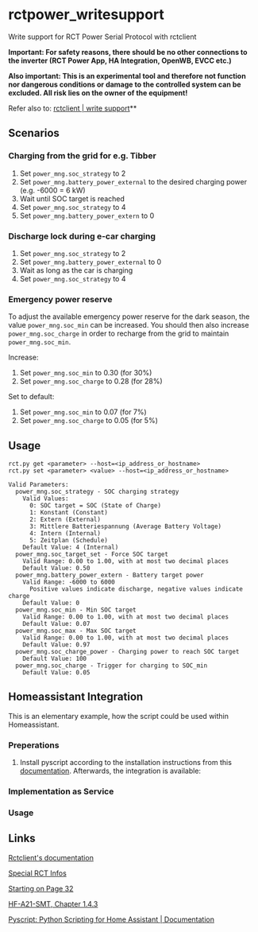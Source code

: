 # rctpower_writesupport

Write support for RCT Power Serial Protocol with rctclient

**Important: For safety reasons, there should be no other connections to the inverter (RCT Power App, HA Integration, OpenWB, EVCC etc.)**

**Also important: This is an experimental tool and therefore not function nor dangerous conditions or damage to the controlled system can be excluded. All risk lies on the owner of the equipment!** <br> 

Refer also to: [rctclient | write support](https://rctclient.readthedocs.io/en/latest/cli_write_support.html)**


## Scenarios

### Charging from the grid for e.g. Tibber

1. Set ``power_mng.soc_strategy`` to 2
2. Set ``power_mng.battery_power_external`` to the desired charging power (e.g. -6000 = 6 kW)
3. Wait until SOC target is reached
4. Set ``power_mng.soc_strategy`` to 4
5. Set ``power_mng.battery_power_extern`` to 0


### Discharge lock during e-car charging

1. Set ``power_mng.soc_strategy`` to 2
2. Set ``power_mng.battery_power_external`` to 0
3. Wait as long as the car is charging
4. Set ``power_mng.soc_strategy`` to 4

### Emergency power reserve

To adjust the available emergency power reserve for the dark season, the value ``power_mng.soc_min`` can be increased. You should then also increase ``power_mng.soc_charge`` in order to recharge from the grid to maintain ``power_mng.soc_min``.

Increase:
1. Set ``power_mng.soc_min`` to 0.30 (for 30%)
2. Set ``power_mng.soc_charge`` to 0.28 (for 28%)

Set to default:
1. Set ``power_mng.soc_min`` to 0.07 (for 7%)
2. Set ``power_mng.soc_charge`` to 0.05 (for 5%)

## Usage
```
rct.py get <parameter> --host=<ip_address_or_hostname>
rct.py set <parameter> <value> --host=<ip_address_or_hostname>

Valid Parameters:
  power_mng.soc_strategy - SOC charging strategy
    Valid Values:
      0: SOC target = SOC (State of Charge)
      1: Konstant (Constant)
      2: Extern (External)
      3: Mittlere Batteriespannung (Average Battery Voltage)
      4: Intern (Internal)
      5: Zeitplan (Schedule)
    Default Value: 4 (Internal)
  power_mng.soc_target_set - Force SOC target
    Valid Range: 0.00 to 1.00, with at most two decimal places
    Default Value: 0.50
  power_mng.battery_power_extern - Battery target power
    Valid Range: -6000 to 6000
      Positive values indicate discharge, negative values indicate charge
    Default Value: 0
  power_mng.soc_min - Min SOC target
    Valid Range: 0.00 to 1.00, with at most two decimal places
    Default Value: 0.07
  power_mng.soc_max - Max SOC target
    Valid Range: 0.00 to 1.00, with at most two decimal places
    Default Value: 0.97
  power_mng.soc_charge_power - Charging power to reach SOC target
    Default Value: 100
  power_mng.soc_charge - Trigger for charging to SOC_min
    Default Value: 0.05
```

## Homeassistant Integration
This is an elementary example, how the script could be used within Homeassistant.

### Preperations
1. Install pyscript according to the installation instructions from this [documentation](https://hacs-pyscript.readthedocs.io/en/stable/installation.html).
Afterwards, the integration is available:

### Implementation as Service

### Usage


## Links
[Rctclient's documentation](https://rctclient.readthedocs.io/en/latest/index.html)

[Special RCT Infos](https://www.photovoltaikforum.com/thread/159603-rct-power-storage-soc-zielauswahl-extern-nutzen/?postID=2656687#post2656687)

[Starting on Page 32](https://www.rct-power.com/de/download-bereich-de.html?file=files/Download-Bereich/Download%20Bereich%20EN/3.1_RCT%20Power%20Storage%20DC%208-10/RCT-Power-Storage-DC10_Manual_Web24V1EN.pdf)

[HF-A21-SMT, Chapter 1.4.3](https://ptelectronics.ru/wp-content/uploads/HF-A21-SMT-User-Manual-V1.120150203.pdf)

[Pyscript: Python Scripting for Home Assistant | Documentation](https://hacs-pyscript.readthedocs.io/en/stable/)